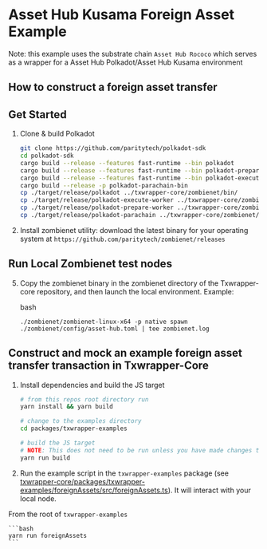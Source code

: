 # Asset Hub Kusama Foreign Asset Example

Note: this example uses the substrate chain `Asset Hub Rococo` which serves as a wrapper for a Asset Hub Polkadot/Asset Hub Kusama environment

## How to construct a foreign asset transfer

## Get Started

1) Clone & build Polkadot

    ```bash
    git clone https://github.com/paritytech/polkadot-sdk
    cd polkadot-sdk
    cargo build --release --features fast-runtime --bin polkadot
    cargo build --release --features fast-runtime --bin polkadot-prepare-worker
    cargo build --release --features fast-runtime --bin polkadot-execute-worker
    cargo build --release -p polkadot-parachain-bin
    cp ./target/release/polkadot ../txwrapper-core/zombienet/bin/
    cp ./target/release/polkadot-execute-worker ../txwrapper-core/zombienet/bin/
    cp ./target/release/polkadot-prepare-worker ../txwrapper-core/zombienet/bin/
    cp ./target/release/polkadot-parachain ../txwrapper-core/zombienet/bin/
    ```

2) Install zombienet utility: download the latest binary for your operating system at `https://github.com/paritytech/zombienet/releases`

## Run Local Zombienet test nodes

5) Copy the zombienet binary in the zombienet directory of the Txwrapper-core repository, and then launch the local environment. Example:

    bash

    ```
    ./zombienet/zombienet-linux-x64 -p native spawn ./zombienet/config/asset-hub.toml | tee zombienet.log
    ```

## Construct and mock an example foreign asset transfer transaction in Txwrapper-Core

1) Install dependencies and build the JS target

    ```bash
    # from this repos root directory run
    yarn install && yarn build

    # change to the examples directory
    cd packages/txwrapper-examples

    # build the JS target
    # NOTE: This does not need to be run unless you have made changes to the example as the package will already be built via the command that ran from the root directory above.
    yarn run build
    ```

3) Run the example script in the `txwrapper-examples` package (see [txwrapper-core/packages/txwrapper-examples/foreignAssets/src/foreignAssets.ts](txwrapper-core/packages/txwrapper-examples/foreignAssets/src/foreignAssets.ts)). It will interact with your local node.

From the root of `txwrapper-examples`

    ```bash
    yarn run foreignAssets
    ```
